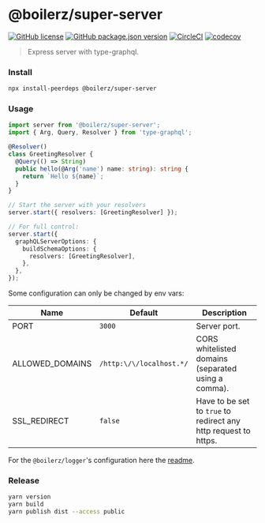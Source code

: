 # @boilerz/super-server

[![GitHub license](https://img.shields.io/badge/license-MIT-blue.svg)](https://github.com/boilerz/super-server/blob/master/LICENSE)
[![GitHub package.json version](https://img.shields.io/github/package-json/v/boilerz/super-server)](https://www.npmjs.com/package/@boilerz/super-server)
[![CircleCI](https://circleci.com/gh/boilerz/super-server.svg?style=shield)](https://circleci.com/gh/boilerz/super-server)
[![codecov](https://codecov.io/gh/boilerz/super-server/branch/master/graph/badge.svg)](https://codecov.io/gh/boilerz/super-server)

> Express server with type-graphql. 

### Install

```bash
npx install-peerdeps @boilerz/super-server
```

### Usage

```typescript
import server from '@boilerz/super-server';
import { Arg, Query, Resolver } from 'type-graphql';

@Resolver()
class GreetingResolver {
  @Query(() => String)
  public hello(@Arg('name') name: string): string {
    return `Hello ${name}`;
  }
}

// Start the server with your resolvers
server.start({ resolvers: [GreetingResolver] });

// For full control:
server.start({
  graphQLServerOptions: {
    buildSchemaOptions: {
      resolvers: [GreetingResolver],
    },
  },
});
```

Some configuration can only be changed by env vars:

| Name               | Default                   | Description                                                     |
|--------------------|---------------------------|-----------------------------------------------------------------|
| PORT               | `3000`                    | Server port.                                                    |
| ALLOWED_DOMAINS    | `/http:\/\/localhost.*/`  | CORS whitelisted domains (separated using a comma).             |
| SSL_REDIRECT       | `false`                   | Have to be set to `true` to redirect any http request to https. |

For the `@boilerz/logger`'s configuration here the [readme](https://github.com/boilerz/logger#usage).

### Release

```bash
yarn version
yarn build
yarn publish dist --access public
```

